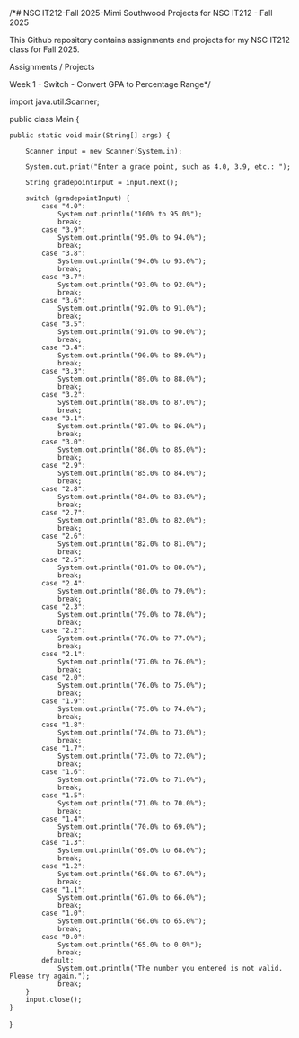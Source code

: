 /*# NSC IT212-Fall 2025-Mimi Southwood
Projects for NSC IT212 - Fall 2025

This Github repository contains assignments and projects for my NSC IT212 class for Fall 2025. 

Assignments / Projects

Week 1 - Switch - Convert GPA to Percentage Range*/



import java.util.Scanner;

public class Main {
    
    public static void main(String[] args) {

        Scanner input = new Scanner(System.in);
        
        System.out.print("Enter a grade point, such as 4.0, 3.9, etc.: ");

        String gradepointInput = input.next();
        
        switch (gradepointInput) {
            case "4.0":
                System.out.println("100% to 95.0%");
                break;
            case "3.9":
                System.out.println("95.0% to 94.0%");
                break;
            case "3.8":
                System.out.println("94.0% to 93.0%");
                break;
            case "3.7":
                System.out.println("93.0% to 92.0%");
                break;
            case "3.6":
                System.out.println("92.0% to 91.0%");
                break;
            case "3.5":
                System.out.println("91.0% to 90.0%");
                break;
            case "3.4":
                System.out.println("90.0% to 89.0%");
                break;
            case "3.3":
                System.out.println("89.0% to 88.0%");
                break;
            case "3.2":
                System.out.println("88.0% to 87.0%");
                break;
            case "3.1":
                System.out.println("87.0% to 86.0%");
                break;
            case "3.0":
                System.out.println("86.0% to 85.0%");
                break;
            case "2.9":
                System.out.println("85.0% to 84.0%");
                break;
            case "2.8":
                System.out.println("84.0% to 83.0%");
                break;
            case "2.7":
                System.out.println("83.0% to 82.0%");
                break;
            case "2.6":
                System.out.println("82.0% to 81.0%");
                break;
            case "2.5":
                System.out.println("81.0% to 80.0%");
                break;
            case "2.4":
                System.out.println("80.0% to 79.0%");
                break;
            case "2.3":
                System.out.println("79.0% to 78.0%");
                break;
            case "2.2":
                System.out.println("78.0% to 77.0%");
                break;
            case "2.1":
                System.out.println("77.0% to 76.0%");
                break;
            case "2.0":
                System.out.println("76.0% to 75.0%");
                break;
            case "1.9":
                System.out.println("75.0% to 74.0%");
                break;
            case "1.8":
                System.out.println("74.0% to 73.0%");
                break;
            case "1.7":
                System.out.println("73.0% to 72.0%");
                break;
            case "1.6":
                System.out.println("72.0% to 71.0%");
                break;
            case "1.5":
                System.out.println("71.0% to 70.0%");
                break;
            case "1.4":
                System.out.println("70.0% to 69.0%");
                break;
            case "1.3":
                System.out.println("69.0% to 68.0%");
                break;
            case "1.2":
                System.out.println("68.0% to 67.0%");
                break;
            case "1.1":
                System.out.println("67.0% to 66.0%");
                break;
            case "1.0":
                System.out.println("66.0% to 65.0%");
                break;
            case "0.0":
                System.out.println("65.0% to 0.0%");
                break;
            default:
                System.out.println("The number you entered is not valid. Please try again.");
                break; 
        }
        input.close();   
    }
}
